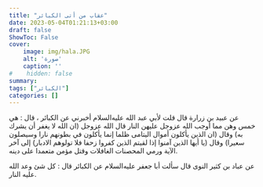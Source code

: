 ```yaml
---
title: "عقاب من أتى الكبائر"
date: 2023-05-04T01:21:13+03:00
draft: false
ShowToc: False
cover:
    image: img/hala.JPG
    alt: 'صورة'
    caption: ''
#    hidden: false
summary: 
tags: ["الكبائر"]
categories: []
---
```

عن عبيد بن زرارة قال قلت لأبي عبد الله
عليه‌السلام أخبرني عن الكبائر ، قال : هي خمس وهن مما أوجب الله
عزوجل عليهن النار قال الله عزوجل (ان الله لا يغفر أن يشرك به)
وقال (ان الذين يأكلون أموال اليتامى ظلما إنما يأكلون في بطونهم نارا
وسيصلون سعيرا) وقال (يا أيها الذين آمنوا إذا لقيتم الذين كفروا
زحفا فلا تولوهم الادبار) إلى آخر الآية ورمي المحصنات الغافلات
وقتل مؤمن متعمدا على دينه.

عن عباد بن كثير النوى قال سألت أبا جعفر
عليه‌السلام عن الكبائر قال : كل شئ وعد الله عليه النار.

